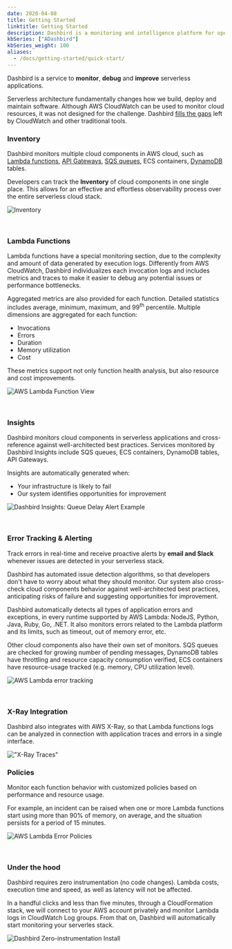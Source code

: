 ```yaml
---
date: 2020-04-08
title: Getting Started
linktitle: Getting Started
description: Dashbird is a monitoring and intelligence platform for operating serverless applications on AWS
kbSeries: ["ADashbird"]
kbSeries_weight: 100
aliases:
  - /docs/getting-started/quick-start/
---
```


Dashbird is a service to **monitor**, **debug** and **improve** serverless applications.

Serverless architecture fundamentally changes how we build, deploy and maintain software. Although AWS CloudWatch can be used to monitor cloud resources, it was not designed for the challenge. Dashbird [fills the gaps](https://dashbird.io/blog/dashbird-vs-aws-cloudwatch/?utm_source=dashbird-documentation&utm_medium=documentation-page&utm_campaign=documentation&utm_content=dashbird-getting-started) left by CloudWatch and other traditional tools.

### Inventory

Dashbird monitors multiple cloud components in AWS cloud, such as [Lambda functions](https://dashbird.io/knowledge-base/aws-lambda/introduction-to-aws-lambda/?utm_source=dashbird-documentation&utm_medium=documentation-page&utm_campaign=documentation&utm_content=dashbird-getting-started), [API Gateways](https://dashbird.io/knowledge-base/api-gateway/what-is-an-api-gateway/?utm_source=dashbird-documentation&utm_medium=documentation-page&utm_campaign=documentation&utm_content=dashbird-getting-started), [SQS queues](https://dashbird.io/knowledge-base/sqs/intro-to-sqs-queue-service/?utm_source=dashbird-documentation&utm_medium=documentation-page&utm_campaign=documentation&utm_content=dashbird-getting-started), ECS containers, [DynamoDB](https://dashbird.io/knowledge-base/dynamodb/overview-and-main-concepts/?utm_source=dashbird-documentation&utm_medium=documentation-page&utm_campaign=documentation&utm_content=dashbird-getting-started) tables.

Developers can track the **Inventory** of cloud components in one single place. This allows for an effective and effortless observability process over the entire serverless cloud stack.

![Inventory](/images/docs/dashbird/getting-started/inventory.png "Inventory of Cloud Components")

<br>

### Lambda Functions

Lambda functions have a special monitoring section, due to the complexity and amount of data generated by execution logs. Differently from AWS CloudWatch, Dashbird individualizes each invocation logs and includes metrics and traces to make it easier to debug any potential issues or performance bottlenecks.

Aggregated metrics are also provided for each function. Detailed statistics includes average, minimum, maximum, and 99<sup>th</sup> percentile. Multiple dimensions are aggregated for each function:

* Invocations
* Errors
* Duration
* Memory utilization
* Cost

These metrics support not only function health analysis, but also resource and cost improvements.

![AWS Lambda Function View](/images/docs/dashbird/getting-started/aws-lambda-function-view.png "AWS Lambda Function View")

<br>


### Insights

Dashbird monitors cloud components in serverless applications and cross-reference against well-architected best practices. Services monitored by Dashbird Insights include SQS queues, ECS containers, DynamoDB tables, API Gateways.

Insights are automatically generated when:

* Your infrastructure is likely to fail
* Our system identifies opportunities for improvement

![Dashbird Insights: Queue Delay Alert Example](/images/docs/dashbird/getting-started/insights.png "Dashbird Insights: Queue Delay Alert Example")

<br>

### Error Tracking & Alerting

Track errors in real-time and receive proactive alerts by **email and Slack** whenever issues are detected in your serverless stack.

Dashbird has automated issue detection algorithms, so that developers don't have to worry about what they should monitor. Our system also cross-check cloud components behavior against well-architected best practices, anticipating risks of failure and suggesting opportunities for improvement.

Dashbird automatically detects all types of application errors and exceptions, in every runtime supported by AWS Lambda: NodeJS, Python, Java, Ruby, Go, .NET. It also monitors errors related to the Lambda platform and its limits, such as timeout, out of memory error, etc.

Other cloud components also have their own set of monitors. SQS queues are checked for growing number of pending messages, DynamoDB tables have throttling and resource capacity consumption verified, ECS containers have resource-usage tracked (e.g. memory, CPU utilization level).

![AWS Lambda error tracking](/images/docs/dashbird/getting-started/lambda-error-tracking.png "AWS Lambda Error Tracking")

<br>

### X-Ray Integration

Dashbird also integrates with AWS X-Ray, so that Lambda functions logs can be analyzed in connection with application traces and errors in a single interface.

!["X-Ray Traces"](/images/docs/x-ray-traces.png "X-Ray Traces")

### Policies

Monitor each function behavior with customized policies based on performance and resource usage.

For example, an incident can be raised when one or more Lambda functions start using more than 90% of memory, on average, and the situation persists for a period of 15 minutes.

![AWS Lambda Error Policies](/images/docs/dashbird/getting-started/aws-lambda-error-policies.png "AWS Lambda Error Policies")

<br>

### Under the hood

Dashbird requires zero instrumentation (no code changes). Lambda costs, execution time and speed, as well as latency will not be affected.

In a handful clicks and less than five minutes, through a CloudFormation stack, we will connect to your AWS account privately and monitor Lambda logs in CloudWatch Log groups. From that on, Dashbird will automatically start monitoring your serverles stack.

![Dashbird Zero-instrumentation Install](/images/docs/dashbird/getting-started/dashbird-install.png "Dashbird Zero-intrumentation install")

<br>
